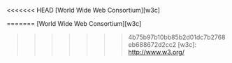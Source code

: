 <<<<<<< HEAD
[World Wide Web Consortium][w3c]

=======
[World Wide Web Consortium][w3c]

>>>>>>> 4b75b97b10bb85b2d01dc7b2768eb688672d2cc2
[w3c]: http://www.w3.org/